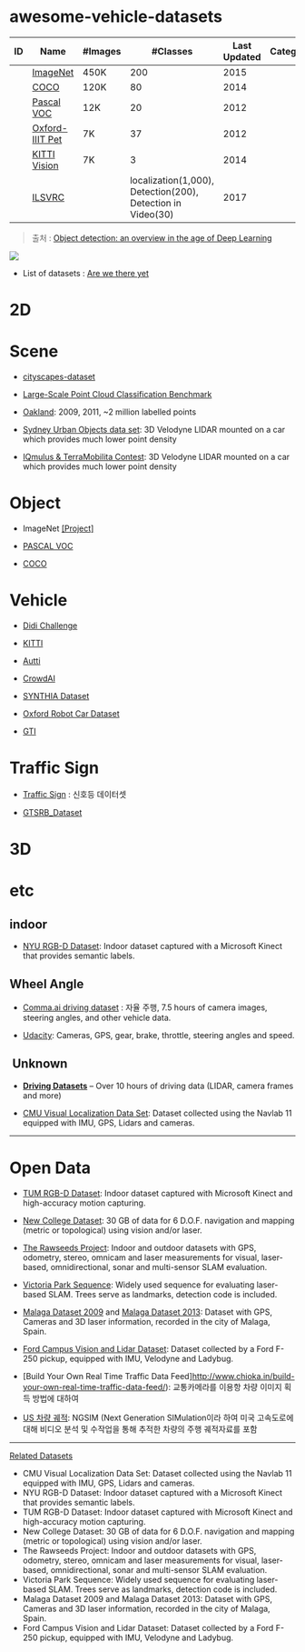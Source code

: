 # awesome-vehicle-datasets


|ID|Name|#Images|#Classes|Last Updated|Categories|
|-|-|-|-|-|-|
||[ImageNet](http://www.image-net.org/)|450K|200|2015||
||[COCO](http://cocodataset.org/)|120K|80|2014||
||[Pascal VOC](http://host.robots.ox.ac.uk/pascal/VOC/)|12K|20|2012||
||[Oxford-IIIT Pet](http://www.robots.ox.ac.uk/~vgg/data/pets/)|7K|37|2012||
||[KITTI Vision](http://www.cvlibs.net/datasets/kitti/)|7K|3|2014||
||[ILSVRC](http://www.image-net.org/challenges/LSVRC/)||localization(1,000), Detection(200), Detection in Video(30)|2017||

> 출처 : [Object detection: an overview in the age of Deep Learning](https://tryolabs.com/blog/2017/08/30/object-detection-an-overview-in-the-age-of-deep-learning/)


![](https://i.imgur.com/rSz7Alf.png)

- List of datasets : [Are we there yet](http://rodrigob.github.io/are_we_there_yet/build/#about)


# 2D 

# Scene 

- [cityscapes-dataset](https://github.com/hunjung-lim/awesome-vehicle-datasets/tree/master/scene/cityscapes)

- [Large-Scale Point Cloud Classification Benchmark](https://github.com/hunjung-lim/awesome-vehicle-datasets/tree/master/scene/semantic3d)

- [Oakland](https://github.com/hunjung-lim/awesome-vehicle-datasets/tree/master/scene/Oakland): 2009, 2011, ~2 million labelled points

- [Sydney Urban Objects data set](https://github.com/hunjung-lim/awesome-vehicle-datasets/tree/master/scene/sydney_urban_objects_dataset): 3D Velodyne LIDAR mounted on a car which provides much lower point density


- [IQmulus & TerraMobilita Contest](https://github.com/hunjung-lim/awesome-vehicle-datasets/tree/master/scene/Terra_Mobilita_Contest): 3D Velodyne LIDAR mounted on a car which provides much lower point density


# Object

* ImageNet [[Project]](https://github.com/hunjung-lim/awesome-vehicle-datasets/tree/master/Object/ImageNet)

- [PASCAL VOC](https://github.com/hunjung-lim/awesome-vehicle-datasets/tree/master/vehicle/PASCAL_VOC)

* [COCO](https://github.com/hunjung-lim/awesome-vehicle-datasets/tree/master/COCO)


# Vehicle 

- [Didi Challenge](https://github.com/hunjung-lim/awesome-vehicle-datasets/tree/master/vehicle/Didi-Challange)

* [KITTI](https://github.com/hunjung-lim/awesome-vehicle-datasets/tree/master/vehicle/kitti)

- [Autti](https://github.com/hunjung-lim/awesome-vehicle-datasets/tree/master/vehicle/Autti)

- [CrowdAI](https://github.com/hunjung-lim/awesome-vehicle-datasets/tree/master/vehicle/CrowdAI)

- [SYNTHIA Dataset](https://github.com/hunjung-lim/awesome-vehicle-datasets/tree/master/vehicle/SYNTHIA%20Dataset)

* [Oxford Robot Car Dataset](https://github.com/hunjung-lim/awesome-vehicle-datasets/tree/master/vehicle/Oxford_Robotcar_Dataset)

- [GTI](https://github.com/hunjung-lim/awesome-vehicle-datasets/tree/master/vehicle/GTI)

# Traffic Sign
* [Traffic Sign](https://github.com/hunjung-lim/awesome-vehicle-datasets/tree/master/Traffic_Sign/BelgiumTS) : 신호등 데이터셋

- [GTSRB_Dataset](https://github.com/hunjung-lim/awesome-vehicle-datasets/tree/master/Traffic_Sign/GTSRB_Dataset)

# 3D 


# etc
## indoor

- [NYU RGB-D Dataset](http://cs.nyu.edu/~silberman/datasets/): Indoor dataset captured with a Microsoft Kinect that provides semantic labels.


## Wheel Angle
- [Comma.ai driving dataset](https://github.com/hunjung-lim/awesome-vehicle-datasets/tree/master/etc/Wheel_Angle/CommaAI) : 자율 주행, 7.5 hours of camera images, steering angles, and other vehicle data.

- [Udacity](https://github.com/hunjung-lim/awesome-vehicle-datasets/tree/master/etc/Wheel_Angle/udacity): Cameras, GPS, gear, brake, throttle, steering angles and speed.

##  Unknown

* [**Driving Datasets**](https://github.com/udacity/self-driving-car/tree/master/datasets) – Over 10 hours of driving data (LIDAR, camera frames and more)

- [CMU Visual Localization Data Set](http://3dvis.ri.cmu.edu/data-sets/localization/): Dataset collected using the Navlab 11 equipped with IMU, GPS, Lidars and cameras.

---

# Open Data





- [TUM RGB-D Dataset](http://cvpr.in.tum.de/data/datasets/rgbd-dataset): Indoor dataset captured with Microsoft Kinect and high-accuracy motion capturing.
- [New College Dataset](http://www.robots.ox.ac.uk/NewCollegeData/): 30 GB of data for 6 D.O.F. navigation and mapping (metric or topological) using vision and/or laser.
- [The Rawseeds Project](http://www.rawseeds.org/): Indoor and outdoor datasets with GPS, odometry, stereo, omnicam and laser measurements for visual, laser-based, omnidirectional, sonar and multi-sensor SLAM evaluation.
- [Victoria Park Sequence](http://www-personal.acfr.usyd.edu.au/nebot/victoria_park.htm): Widely used sequence for evaluating laser-based SLAM. Trees serve as landmarks, detection code is included.
- [Malaga Dataset 2009](http://www.mrpt.org/Paper:Malaga_Dataset_2009) and [Malaga Dataset 2013](http://www.mrpt.org/MalagaUrbanDataset): Dataset with GPS, Cameras and 3D laser information, recorded in the city of Malaga, Spain.
- [Ford Campus Vision and Lidar Dataset](http://robots.engin.umich.edu/SoftwareData/Ford): Dataset collected by a Ford F-250 pickup, equipped with IMU, Velodyne and Ladybug.

- [Build Your Own Real Time Traffic Data Feed]http://www.chioka.in/build-your-own-real-time-traffic-data-feed/): 교통카메라를 이용항 차량 이미지 획득 방법에 대하여

- [US 차량 궤적](https://www.fhwa.dot.gov/publications/research/operations/its/06135/index.cfm): NGSIM (Next Generation SIMulation이라 하여 미국 고속도로에 대해 비디오 분석 및 수작업을 통해 추적한 차량의 주행 궤적자료를 포함


---
[Related Datasets](http://www.cvlibs.net/datasets/kitti/raw_data.php)
- CMU Visual Localization Data Set: Dataset collected using the Navlab 11 equipped with IMU, GPS, Lidars and cameras.
- NYU RGB-D Dataset: Indoor dataset captured with a Microsoft Kinect that provides semantic labels.
- TUM RGB-D Dataset: Indoor dataset captured with Microsoft Kinect and high-accuracy motion capturing.
- New College Dataset: 30 GB of data for 6 D.O.F. navigation and mapping (metric or topological) using vision and/or laser.
- The Rawseeds Project: Indoor and outdoor datasets with GPS, odometry, stereo, omnicam and laser measurements for visual, laser-based, omnidirectional, sonar and multi-sensor SLAM evaluation.
- Victoria Park Sequence: Widely used sequence for evaluating laser-based SLAM. Trees serve as landmarks, detection code is included.
- Malaga Dataset 2009 and Malaga Dataset 2013: Dataset with GPS, Cameras and 3D laser information, recorded in the city of Malaga, Spain.
- Ford Campus Vision and Lidar Dataset: Dataset collected by a Ford F-250 pickup, equipped with IMU, Velodyne and Ladybug.

